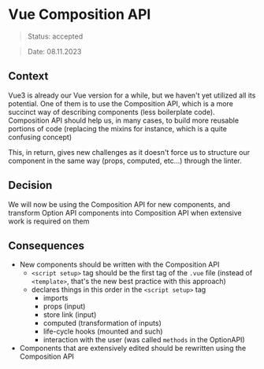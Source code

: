 # Vue Composition API

> Status: accepted

> Date: 08.11.2023

## Context

Vue3 is already our Vue version for a while, but we haven't yet utilized all its potential. One of them is to use the Composition API, which is a more succinct way of describing components (less boilerplate code).
Composition API should help us, in many cases, to build more reusable portions of code (replacing the mixins for instance, which is a quite confusing concept)

This, in return, gives new challenges as it doesn't force us to structure our component in the same way (props, computed, etc...) through the linter.

## Decision

We will now be using the Composition API for new components, and transform Option API components into Composition API when extensive work is required on them

## Consequences

- New components should be written with the Composition API
  - `<script setup>` tag should be the first tag of the `.vue` file (instead of `<template>`, that's the new best practice with this approach)
  - declares things in this order in the `<script setup>` tag
    - imports
    - props (input)
    - store link (input)
    - computed (transformation of inputs)
    - life-cycle hooks (mounted and such)
    - interaction with the user (was called `methods` in the OptionAPI)
- Components that are extensively edited should be rewritten using the Composition API
